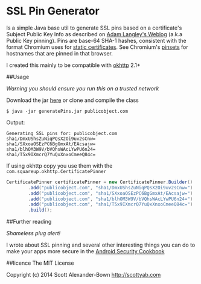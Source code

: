 SSL Pin Generator
=================

Is a simple Java base util to generate SSL pins based on a certificate's Subject Public Key Info as described on <a href="http://goo.gl/AIx3e5">Adam Langley's Weblog</a> (a.k.a Public Key pinning). Pins are base-64 SHA-1 hashes, consistent with the format Chromium uses for <a href="http://goo.gl/XDh6je">static certificates</a>. See Chromium's <a href="http://goo.gl/4CCnGs">pinsets</a> for hostnames that are pinned in that
browser.
 
I created this mainly to be compatible with [okhttp](https://square.github.io/okhttp/) 2.1+


##Usage

*Warning you should ensure you run this on a trusted network*

Download the jar [here](https://github.com/scottyab/ssl-pin-generator/releases/download/v0.1/generatePins.jar) or clone and compile the class

`$ java -jar generatePins.jar publicobject.com`

Output:

```
Generating SSL pins for: publicobject.com
sha1/DmxUShsZuNiqPQsX2Oi9uv2sCnw=
sha1/SXxoaOSEzPC6BgGmxAt/EAcsajw=
sha1/blhOM3W9V/bVQhsWAcLYwPU6n24=
sha1/T5x9IXmcrQ7YuQxXnxoCmeeQ84c=
```

If using okhttp copy you use them with the `com.squareup.okhttp.CertificatePinner`

```java
CertificatePinner certificatePinner = new CertificatePinner.Builder()
        .add("publicobject.com", "sha1/DmxUShsZuNiqPQsX2Oi9uv2sCnw=")
        .add("publicobject.com", "sha1/SXxoaOSEzPC6BgGmxAt/EAcsajw=")
        .add("publicobject.com", "sha1/blhOM3W9V/bVQhsWAcLYwPU6n24=")
        .add("publicobject.com", "sha1/T5x9IXmcrQ7YuQxXnxoCmeeQ84c=")
        .build();
```

##Further reading

*Shameless plug alert!*

I wrote about SSL pinning and several other interesting things you can do to make your apps more secure in the [Android Security Cookbook](http://www.amazon.co.uk/Android-Security-Cookbook-Keith-Makan/dp/1782167161)

##licence 
The MIT License

Copyright (c) 2014 Scott Alexander-Bown http://scottyab.com
